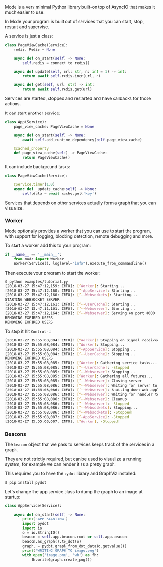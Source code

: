 <!-- .. image:: https://img.shields.io/pypi/v/mode-streaming.svg
    :target: https://pypi.python.org/pypi/mode-streaming/

.. image:: https://img.shields.io/pypi/pyversions/mode-streaming.svg
    :target: https://pypi.org/project/mode-streaming/

.. image:: https://img.shields.io/pypi/dm/mode-streaming
   :target: https://pypi.python.org/pypi/mode-streaming/

:Web: https://faust-streaming.github.io/mode/
:Download: http://pypi.org/project/mode-streaming
:Source: http://github.com/faust-streaming/mode
:Keywords: async, service, framework, actors, bootsteps, graph -->

Mode is a very minimal Python library built-on top of AsyncIO that makes
it much easier to use.

In Mode your program is built out of services that you can start, stop,
restart and supervise.

A service is just a class:

```python
class PageViewCache(Service):
    redis: Redis = None

    async def on_start(self) -> None:
        self.redis = connect_to_redis()

    async def update(self, url: str, n: int = 1) -> int:
        return await self.redis.incr(url, n)

    async def get(self, url: str) -> int:
        return await self.redis.get(url)
```

Services are started, stopped and restarted and have
callbacks for those actions.

It can start another service:

```python
class App(Service):
    page_view_cache: PageViewCache = None

    async def on_start(self) -> None:
        await self.add_runtime_dependency(self.page_view_cache)

    @cached_property
    def page_view_cache(self) -> PageViewCache:
        return PageViewCache()
```

It can include background tasks:

```python
class PageViewCache(Service):

    @Service.timer(1.0)
    async def _update_cache(self) -> None:
        self.data = await cache.get('key')
```

Services that depends on other services actually form a graph
that you can visualize.

### Worker

Mode optionally provides a worker that you can use to start the program,
with support for logging, blocking detection, remote debugging and more.

To start a worker add this to your program:

```python
if __name__ == '__main__':
    from mode import Worker
    Worker(Service(), loglevel="info").execute_from_commandline()
```

Then execute your program to start the worker:

```sh
$ python examples/tutorial.py
[2018-03-27 15:47:12,159: INFO]: [^Worker]: Starting...
[2018-03-27 15:47:12,160: INFO]: [^-AppService]: Starting...
[2018-03-27 15:47:12,160: INFO]: [^--Websockets]: Starting...
STARTING WEBSOCKET SERVER
[2018-03-27 15:47:12,161: INFO]: [^--UserCache]: Starting...
[2018-03-27 15:47:12,161: INFO]: [^--Webserver]: Starting...
[2018-03-27 15:47:12,164: INFO]: [^--Webserver]: Serving on port 8000
REMOVING EXPIRED USERS
REMOVING EXPIRED USERS
```

To stop it hit `Control-c`:

```sh
[2018-03-27 15:55:08,084: INFO]: [^Worker]: Stopping on signal received...
[2018-03-27 15:55:08,084: INFO]: [^Worker]: Stopping...
[2018-03-27 15:55:08,084: INFO]: [^-AppService]: Stopping...
[2018-03-27 15:55:08,084: INFO]: [^--UserCache]: Stopping...
REMOVING EXPIRED USERS
[2018-03-27 15:55:08,085: INFO]: [^Worker]: Gathering service tasks...
[2018-03-27 15:55:08,085: INFO]: [^--UserCache]: -Stopped!
[2018-03-27 15:55:08,085: INFO]: [^--Webserver]: Stopping...
[2018-03-27 15:55:08,085: INFO]: [^Worker]: Gathering all futures...
[2018-03-27 15:55:08,085: INFO]: [^--Webserver]: Closing server
[2018-03-27 15:55:08,086: INFO]: [^--Webserver]: Waiting for server to close handle
[2018-03-27 15:55:08,086: INFO]: [^--Webserver]: Shutting down web application
[2018-03-27 15:55:08,086: INFO]: [^--Webserver]: Waiting for handler to shut down
[2018-03-27 15:55:08,086: INFO]: [^--Webserver]: Cleanup
[2018-03-27 15:55:08,086: INFO]: [^--Webserver]: -Stopped!
[2018-03-27 15:55:08,086: INFO]: [^--Websockets]: Stopping...
[2018-03-27 15:55:08,086: INFO]: [^--Websockets]: -Stopped!
[2018-03-27 15:55:08,087: INFO]: [^-AppService]: -Stopped!
[2018-03-27 15:55:08,087: INFO]: [^Worker]: -Stopped!
```

### Beacons

The `beacon` object that we pass to services keeps track of the services
in a graph.

They are not strictly required, but can be used to visualize a running
system, for example we can render it as a pretty graph.

This requires you to have the `pydot` library and GraphViz
installed:

```sh
$ pip install pydot
```

Let's change the app service class to dump the graph to an image
at startup:


```python
class AppService(Service):

    async def on_start(self) -> None:
        print('APP STARTING')
        import pydot
        import io
        o = io.StringIO()
        beacon = self.app.beacon.root or self.app.beacon
        beacon.as_graph().to_dot(o)
        graph, = pydot.graph_from_dot_data(o.getvalue())
        print('WRITING GRAPH TO image.png')
        with open('image.png', 'wb') as fh:
            fh.write(graph.create_png())
```
